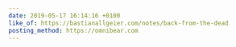 ```yaml
---
date: 2019-05-17 16:14:16 +0100
like_of: https://bastianallgeier.com/notes/back-from-the-dead
posting_method: https://omnibear.com
---
```

